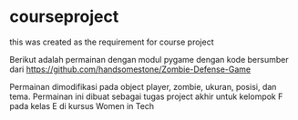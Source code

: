 # courseproject
this was created as the requirement for course project

Berikut adalah permainan dengan modul pygame dengan kode bersumber dari https://github.com/handsomestone/Zombie-Defense-Game

Permainan dimodifikasi pada object player, zombie, ukuran, posisi, dan tema.
Permainan ini dibuat sebagai tugas project akhir untuk kelompok F pada kelas E di kursus Women in Tech
